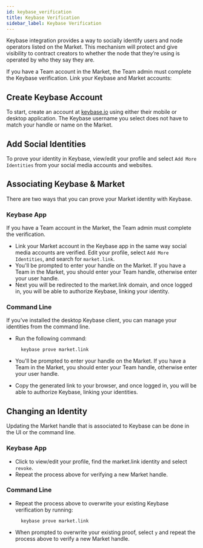 ```yaml
---
id: keybase_verification
title: Keybase Verification
sidebar_label: Keybase Verification
---
```


Keybase integration provides a way to socially identify users and node operators listed on the Market. This mechanism will protect and give visibility to contract creators to whether the node that they’re using is operated by who they say they are.

If you have a Team account in the Market, the Team admin must complete the Keybase verification. Link your Keybase and Market accounts:

## Create Keybase Account
To start, create an account at [keybase.io](http://keybase.io) using either their mobile or desktop application. The Keybase username you select does not have to match your handle or name on the Market.

## Add Social Identities
To prove your identity in Keybase, view/edit your profile and select `Add More Identities` from your social media accounts and websites.

## Associating Keybase & Market
There are two ways that you can prove your Market identity with Keybase.

### Keybase App
If you have a Team account in the Market, the Team admin must complete the verification.
- Link your Market account in the Keybase app in the same way social media accounts are verified. Edit your profile, select `Add More Identities`, and search for `market.link`.
- You'll be prompted to enter your handle on the Market. If you have a Team in the Market, you should enter your Team handle, otherwise enter your user handle.
- Next you will be redirected to the market.link domain, and once logged in, you will be able to authorize Keybase, linking your identity.

### Command Line
If you've installed the desktop Keybase client, you can manage your identities from the command line.

- Run the following command:

        keybase prove market.link

- You'll be prompted to enter your handle on the Market. If you have a Team in the Market, you should enter your Team handle, otherwise enter your user handle.
- Copy the generated link to your browser, and once logged in, you will be able to authorize Keybase, linking your identities.

## Changing an Identity
Updating the Market handle that is associated to Keybase can be done in the UI or the command line.

### Keybase App
- Click to view/edit your profile, find the market.link identity and select `revoke`.
- Repeat the process above for verifying a new Market handle.

### Command Line
- Repeat the process above to overwrite your existing Keybase verification by running:

        keybase prove market.link

- When prompted to overwrite your existing proof, select `y` and repeat the process above to verify a new Market handle.
